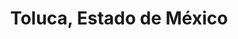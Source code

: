 ---
title: Toluca, Estado de México
url: /toluca-estado-de-mexico/
latitude: 19.37
longitude: -99.758
---